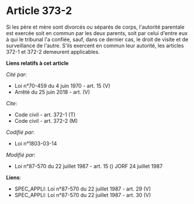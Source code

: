 # Article 373-2

Si les père et mère sont divorcés ou séparés de corps, l'autorité parentale est exercée soit en commun par les deux parents,
soit par celui d'entre eux à qui le tribunal l'a confiée, sauf, dans ce dernier cas, le droit de visite et de surveillance de
l'autre. S'ils exercent en commun leur autorité, les articles 372-1 et 372-2 demeurent applicables.

**Liens relatifs à cet article**

_Cité par_:

  - Loi n°70-459 du 4 juin 1970 - art. 15 (V)
  - Arrêté du 25 juin 2018 - art. (V)

_Cite_:

  - Code civil - art. 372-1 (T)
  - Code civil - art. 372-2 (M)

_Codifié par_:

  - Loi n°1803-03-14

_Modifié par_:

  - Loi n°87-570 du 22 juillet 1987 - art. 15 () JORF 24 juillet 1987

**Liens**:

  - SPEC_APPLI: Loi n°87-570 du 22 juillet 1987 - art. 29 (V)
  - SPEC_APPLI: Loi n°87-570 du 22 juillet 1987 - art. 30 (V)
